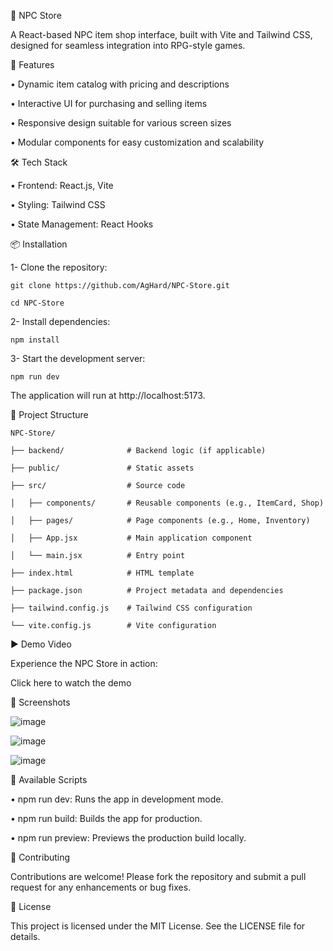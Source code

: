 🛒 NPC Store

A React-based NPC item shop interface, built with Vite and Tailwind CSS, designed for seamless integration into RPG-style games.

🚀 Features

• Dynamic item catalog with pricing and descriptions

• Interactive UI for purchasing and selling items

• Responsive design suitable for various screen sizes

• Modular components for easy customization and scalability

🛠️ Tech Stack

• Frontend: React.js, Vite

• Styling: Tailwind CSS

• State Management: React Hooks

📦 Installation

1- Clone the repository:

    git clone https://github.com/AgHard/NPC-Store.git

    cd NPC-Store

2- Install dependencies:

    npm install

3- Start the development server:

    npm run dev

The application will run at http://localhost:5173.

📁 Project Structure

    NPC-Store/

    ├── backend/              # Backend logic (if applicable)

    ├── public/               # Static assets

    ├── src/                  # Source code

    │   ├── components/       # Reusable components (e.g., ItemCard, Shop)

    │   ├── pages/            # Page components (e.g., Home, Inventory)

    │   ├── App.jsx           # Main application component

    │   └── main.jsx          # Entry point

    ├── index.html            # HTML template

    ├── package.json          # Project metadata and dependencies

    ├── tailwind.config.js    # Tailwind CSS configuration

    └── vite.config.js        # Vite configuration

▶️ Demo Video

Experience the NPC Store in action:

Click here to watch the demo

📸 Screenshots

![image](https://github.com/user-attachments/assets/b392679e-dbff-4252-9fc5-b8df3cb69cfd)

![image](https://github.com/user-attachments/assets/66e06763-f7bc-4d7e-8752-4ed5ce4b1b2c)

![image](https://github.com/user-attachments/assets/5c05c814-6437-4a4e-8db5-d3fc1362b07c)


🧪 Available Scripts

• npm run dev: Runs the app in development mode.

• npm run build: Builds the app for production.

• npm run preview: Previews the production build locally.

🤝 Contributing

Contributions are welcome! Please fork the repository and submit a pull request for any enhancements or bug fixes.

📄 License

This project is licensed under the MIT License. See the LICENSE file for details.

